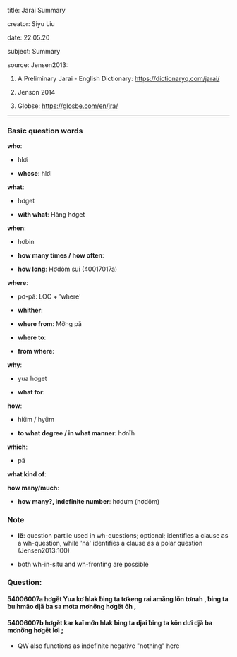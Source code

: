 
title: Jarai Summary

creator: Siyu Liu

date: 22.05.20

subject: Summary

source: Jensen2013:

1. A Preliminary Jarai - English Dictionary: https://dictionaryq.com/jarai/
2. Jenson 2014

3. Globse: https://glosbe.com/en/jra/

----

### Basic question words

**who**: 

 - hlơi
 
 - **whose**: hlơi
 
**what**: 

 - hơget
 
 - **with what**: Hăng hơget
 
**when**: 

 - hơbin
 
 - **how many times / how often**:	
 
 - **how long**: Hơdôm sui (40017017a)	
 
**where**: 

 - pơ-pă: LOC + 'where'
 
 - **whither**: 
 
 - **where from**: Mơ̆ng pă
 
 - **where to**: 
 
 - **from where**: 
 
**why**: 

 - yua hơget
 
 - **what for**:

**how**: 

 - hiư̆m / hyư̆m
 
 - **to what degree / in what manner**: hơnĭh
  
**which**: 

 - pă
  
**what kind of**: 

**how many/much**: 
 
 - **how many?, indefinite number**: hơdưm (hơdôm) 


### Note

- **lĕ**: question partile used in wh-questions; optional; identifies a clause as a wh-question, while 'hă' identifies a clause as a polar question (Jensen2013:100)

- both wh-in-situ and wh-fronting are possible

### Question:

#### 54006007a	hơgĕt		Yua kơ hlak ƀing ta tơkeng rai amăng lŏn tơnah , ƀing ta ƀu hmâo djă ba sa mơta mơnơ̆ng hơgĕt ôh , 
#### 54006007b	hơgĕt		kar kaĭ mơ̆n hlak ƀing ta djai ƀing ta kŏn dưi djă ba mơnơ̆ng hơgĕt lơi ;

  - QW also functions as indefinite negative "nothing" here
